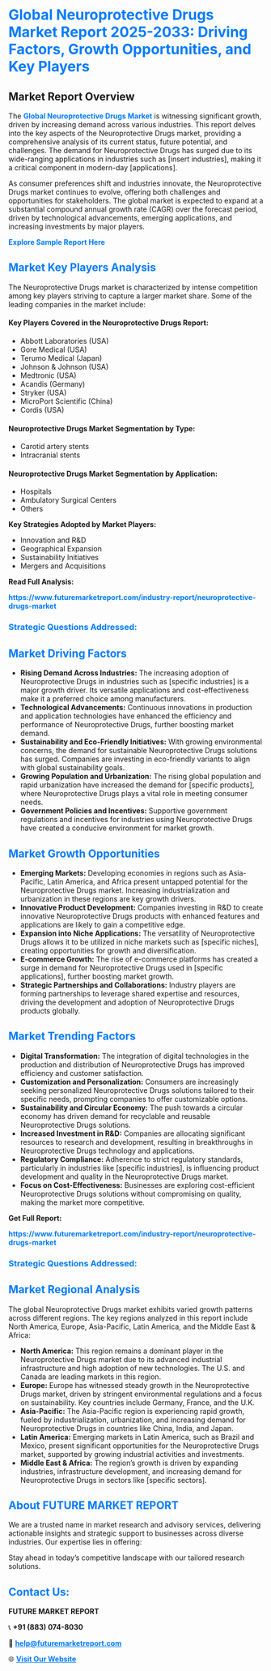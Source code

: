 <h1 style="color: #007BFF;">Global Neuroprotective Drugs Market Report 2025-2033: Driving Factors, Growth Opportunities, and Key Players</h1>

<section id="overview">
<h2>Market Report Overview</h2>
<p>The <a href="https://www.futuremarketreport.com/industry-report/neuroprotective-drugs-market" style="color: #007BFF; text-decoration: none;"><strong>Global Neuroprotective Drugs Market</strong></a> is witnessing significant growth, driven by increasing demand across various industries. This report delves into the key aspects of the Neuroprotective Drugs market, providing a comprehensive analysis of its current status, future potential, and challenges. The demand for Neuroprotective Drugs has surged due to its wide-ranging applications in industries such as [insert industries], making it a critical component in modern-day [applications].</p>
<p>As consumer preferences shift and industries innovate, the Neuroprotective Drugs market continues to evolve, offering both challenges and opportunities for stakeholders. The global market is expected to expand at a substantial compound annual growth rate (CAGR) over the forecast period, driven by technological advancements, emerging applications, and increasing investments by major players.</p>
</section>

<section id="overview">
<p><a href="https://www.futuremarketreport.com/request-sample/reportId=37273" style="color: #007BFF; text-decoration: none;"><strong>Explore Sample Report Here</strong></a></p>
</section>

<section id="key-players">
<h2 style="color: #007BFF;">Market Key Players Analysis</h2>
<p>The Neuroprotective Drugs market is characterized by intense competition among key players striving to capture a larger market share. Some of the leading companies in the market include:</p>
<h4>Key Players Covered in the Neuroprotective Drugs Report:</h4>
<ul><li>Abbott Laboratories (USA)</li><li>Gore Medical (USA)</li><li>Terumo Medical (Japan)</li><li>Johnson &amp; Johnson (USA)</li><li>Medtronic (USA)</li><li>Acandis (Germany)</li><li>Stryker (USA)</li><li>MicroPort Scientific (China)</li><li>Cordis (USA)</li></ul>
<h4>Neuroprotective Drugs Market Segmentation by Type:</h4>
<ul><li>Carotid artery stents</li><li>Intracranial stents</li></ul>

<h4>Neuroprotective Drugs Market Segmentation by Application:</h4>
<ul><li>Hospitals</li><li>Ambulatory Surgical Centers</li><li>Others</li></ul>
<p><strong>Key Strategies Adopted by Market Players:</strong></p>
<ul>
<li>Innovation and R&D</li>
<li>Geographical Expansion</li>
<li>Sustainability Initiatives</li>
<li>Mergers and Acquisitions</li>
</ul>
</section>

<section>
<p><strong>Read Full Analysis: </strong></p><a href="https://www.futuremarketreport.com/industry-report/neuroprotective-drugs-market" style="color: #007BFF; text-decoration: none;"><strong>https://www.futuremarketreport.com/industry-report/neuroprotective-drugs-market</strong></a>
<h3 style="color: #007BFF;">Strategic Questions Addressed:</h3>
</section>

<section id="driving-factors">
<h2 style="color: #007BFF;">Market Driving Factors</h2>
<ul>
<li><strong>Rising Demand Across Industries:</strong> The increasing adoption of Neuroprotective Drugs in industries such as [specific industries] is a major growth driver. Its versatile applications and cost-effectiveness make it a preferred choice among manufacturers.</li>
<li><strong>Technological Advancements:</strong> Continuous innovations in production and application technologies have enhanced the efficiency and performance of Neuroprotective Drugs, further boosting market demand.</li>
<li><strong>Sustainability and Eco-Friendly Initiatives:</strong> With growing environmental concerns, the demand for sustainable Neuroprotective Drugs solutions has surged. Companies are investing in eco-friendly variants to align with global sustainability goals.</li>
<li><strong>Growing Population and Urbanization:</strong> The rising global population and rapid urbanization have increased the demand for [specific products], where Neuroprotective Drugs plays a vital role in meeting consumer needs.</li>
<li><strong>Government Policies and Incentives:</strong> Supportive government regulations and incentives for industries using Neuroprotective Drugs have created a conducive environment for market growth.</li>
</ul>
</section>

<section id="growth-opportunities">
<h2 style="color: #007BFF;">Market Growth Opportunities</h2>
<ul>
<li><strong>Emerging Markets:</strong> Developing economies in regions such as Asia-Pacific, Latin America, and Africa present untapped potential for the Neuroprotective Drugs market. Increasing industrialization and urbanization in these regions are key growth drivers.</li>
<li><strong>Innovative Product Development:</strong> Companies investing in R&D to create innovative Neuroprotective Drugs products with enhanced features and applications are likely to gain a competitive edge.</li>
<li><strong>Expansion into Niche Applications:</strong> The versatility of Neuroprotective Drugs allows it to be utilized in niche markets such as [specific niches], creating opportunities for growth and diversification.</li>
<li><strong>E-commerce Growth:</strong> The rise of e-commerce platforms has created a surge in demand for Neuroprotective Drugs used in [specific applications], further boosting market growth.</li>
<li><strong>Strategic Partnerships and Collaborations:</strong> Industry players are forming partnerships to leverage shared expertise and resources, driving the development and adoption of Neuroprotective Drugs products globally.</li>
</ul>
</section>

<section id="trending-factors">
<h2 style="color: #007BFF;">Market Trending Factors</h2>
<ul>
<li><strong>Digital Transformation:</strong> The integration of digital technologies in the production and distribution of Neuroprotective Drugs has improved efficiency and customer satisfaction.</li>
<li><strong>Customization and Personalization:</strong> Consumers are increasingly seeking personalized Neuroprotective Drugs solutions tailored to their specific needs, prompting companies to offer customizable options.</li>
<li><strong>Sustainability and Circular Economy:</strong> The push towards a circular economy has driven demand for recyclable and reusable Neuroprotective Drugs solutions.</li>
<li><strong>Increased Investment in R&D:</strong> Companies are allocating significant resources to research and development, resulting in breakthroughs in Neuroprotective Drugs technology and applications.</li>
<li><strong>Regulatory Compliance:</strong> Adherence to strict regulatory standards, particularly in industries like [specific industries], is influencing product development and quality in the Neuroprotective Drugs market.</li>
<li><strong>Focus on Cost-Effectiveness:</strong> Businesses are exploring cost-efficient Neuroprotective Drugs solutions without compromising on quality, making the market more competitive.</li>
</ul>
</section>

<section>
<p><strong>Get Full Report: </strong></p><a href="https://www.futuremarketreport.com/industry-report/neuroprotective-drugs-market" style="color: #007BFF; text-decoration: none;"><strong>https://www.futuremarketreport.com/industry-report/neuroprotective-drugs-market</strong></a>
<h3 style="color: #007BFF;">Strategic Questions Addressed:</h3>
</section>


<section id="regional-analysis">
<h2 style="color: #007BFF;">Market Regional Analysis</h2>
<p>The global Neuroprotective Drugs market exhibits varied growth patterns across different regions. The key regions analyzed in this report include North America, Europe, Asia-Pacific, Latin America, and the Middle East & Africa:</p>
<ul>
<li><strong>North America:</strong> This region remains a dominant player in the Neuroprotective Drugs market due to its advanced industrial infrastructure and high adoption of new technologies. The U.S. and Canada are leading markets in this region.</li>
<li><strong>Europe:</strong> Europe has witnessed steady growth in the Neuroprotective Drugs market, driven by stringent environmental regulations and a focus on sustainability. Key countries include Germany, France, and the U.K.</li>
<li><strong>Asia-Pacific:</strong> The Asia-Pacific region is experiencing rapid growth, fueled by industrialization, urbanization, and increasing demand for Neuroprotective Drugs in countries like China, India, and Japan.</li>
<li><strong>Latin America:</strong> Emerging markets in Latin America, such as Brazil and Mexico, present significant opportunities for the Neuroprotective Drugs market, supported by growing industrial activities and investments.</li>
<li><strong>Middle East & Africa:</strong> The region’s growth is driven by expanding industries, infrastructure development, and increasing demand for Neuroprotective Drugs in sectors like [specific sectors].</li>
</ul>
</section>

<footer>
<h2 style="color: #007BFF;">About FUTURE MARKET REPORT</h2>
<p>We are a trusted name in market research and advisory services, delivering actionable insights and strategic support to businesses across diverse industries. Our expertise lies in offering:</p>

<p>Stay ahead in today’s competitive landscape with our tailored research solutions.</p>

<h2 style="color: #007BFF;">Contact Us:</h2>
<p><strong>FUTURE MARKET REPORT</strong></p>
<p>📞 <strong>+91 (883) 074-8030</strong></p>
<p>📧 <strong><a href="mailto:help@futuremarketreport.com" style="color: #007BFF;">help@futuremarketreport.com</a></strong></p>
<p>🌐 <strong><a href="https://www.futuremarketreport.com/" style="color: #007BFF;">Visit Our Website</a></strong></p>
</footer>